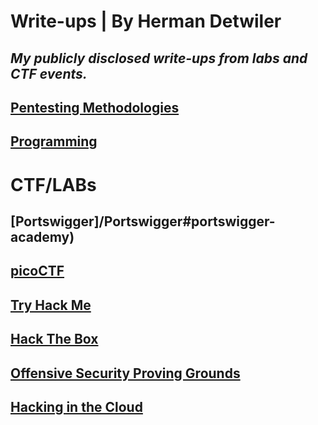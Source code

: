 # Write-ups | By Herman Detwiler
*My publicly disclosed write-ups from labs and CTF events.*
---
## [Pentesting Methodologies](/Methodology/README.md#methodologies)

## [Programming](/Programing-Examples)

# CTF/LABs

## [Portswigger]/Portswigger#portswigger-academy)

## [picoCTF](/picoCTF/README.md#picoctf)

## [Try Hack Me](/TryHackMe)

## [Hack The Box](/Hack-The-Box#hack-the-box-write-ups)

## [Offensive Security Proving Grounds](/OSPG/README.md)

## [Hacking in the Cloud](/CLOUD/README.md)
